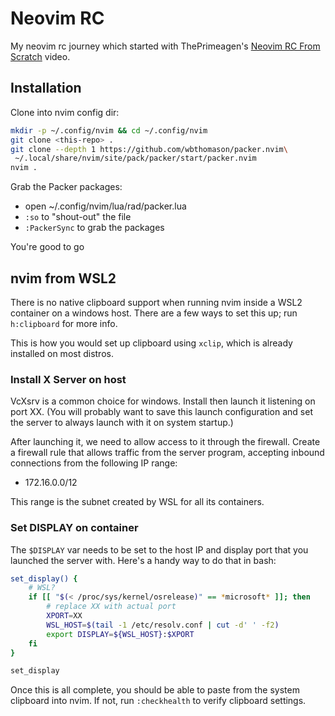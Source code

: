 Neovim RC
=========

My neovim rc journey which started with ThePrimeagen's
[Neovim RC From Scratch][1] video.

[1]: https://www.youtube.com/watch?v=w7i4amO_zaE

Installation
------------

Clone into nvim config dir:

```bash
mkdir -p ~/.config/nvim && cd ~/.config/nvim
git clone <this-repo> .
git clone --depth 1 https://github.com/wbthomason/packer.nvim\
 ~/.local/share/nvim/site/pack/packer/start/packer.nvim
nvim .
```

Grab the Packer packages:

- open ~/.config/nvim/lua/rad/packer.lua
- `:so` to "shout-out" the file
- `:PackerSync` to grab the packages

You're good to go


nvim from WSL2
--------------

There is no native clipboard support when running nvim inside a WSL2
container on a windows host.  There are a few ways to set this up;
run `h:clipboard` for more info.

This is how you would set up clipboard using `xclip`, which is already
installed on most distros.

### Install X Server on host

VcXsrv is a common choice for windows.  Install then launch it listening
on port XX.  (You will probably want to save this launch configuration
and set the server to always launch with it on system startup.)

After launching it, we need to allow access to it through the firewall.
Create a firewall rule that allows traffic from the server program,
accepting inbound connections from the following IP range:

- 172.16.0.0/12

This range is the subnet created by WSL for all its containers.

### Set DISPLAY on container

The `$DISPLAY` var needs to be set to the host IP and display port that
you launched the server with.  Here's a handy way to do that in bash:

```bash
set_display() {
    # WSL?
    if [[ "$(< /proc/sys/kernel/osrelease)" == *microsoft* ]]; then
        # replace XX with actual port
        XPORT=XX
        WSL_HOST=$(tail -1 /etc/resolv.conf | cut -d' ' -f2)
        export DISPLAY=${WSL_HOST}:$XPORT
    fi
}

set_display
```

Once this is all complete, you should be able to paste from the system
clipboard into nvim.  If not, run `:checkhealth` to verify clipboard settings.
